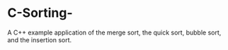 # C-Sorting-
 A C++ example application of the merge sort, the quick sort, bubble sort, and the insertion sort. 

